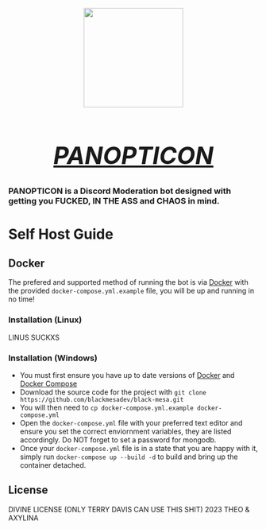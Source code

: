 <p align="center" style="margin-bottom: 0px !important;"> 
    <img src="https://media.discordapp.net/attachments/1091518775297323099/1096065421632872478/panopticon.png" width=200>
</p>
<h1 align="center" style="font-size:48px"><b><u><i>PANOPTICON</i></u></b></h1>

<div align="center">
</div>


### PANOPTICON is a Discord Moderation bot designed with **getting you FUCKED**, **IN THE ASS** and **CHAOS** in mind.
#

# Self Host Guide

## Docker

The prefered and supported method of running the bot is via [Docker](https://www.docker.com) with the provided `docker-compose.yml.example` file, you will be up and running in no time!

### Installation (Linux)
LINUS SUCKXS

### Installation (Windows)
- You must first ensure you have up to date versions of [Docker](https://www.docker.com) and [Docker Compose](https://docs.docker.com/compose/install/)
- Download the source code for the project with `git clone https://github.com/blackmesadev/black-mesa.git`
- You will then need to `cp docker-compose.yml.example docker-compose.yml`
- Open the `docker-compose.yml` file with your preferred text editor and ensure you set the correct enviornment variables, they are listed accordingly. Do NOT forget to set a password for mongodb.
- Once your `docker-compose.yml` file is in a state that you are happy with it, simply run `docker-compose up --build -d` to build and bring up the container detached.

## License
DIVINE LICENSE (ONLY TERRY DAVIS CAN USE THIS SHIT)
2023 THEO & AXYLINA
